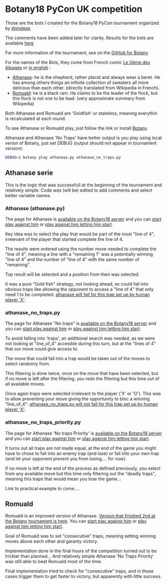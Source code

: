# Botany18 PyCon UK competition
Those are the bots I created for the Botany18 PyCon tournament organized by [@inglesp](https://twitter.com/inglesp?lang=en)

The comments have been added later for clarity. Results for the bots are available [here](http://botany18.pyconuk.org)

For more information of the tournament, see on the [GitHub for Botany](https://github.com/inglesp/botany)

For the names of the Bots, they come from French comic [Le Génie des Alpages](https://fr.wikipedia.org/wiki/Le_Génie_des_alpages) or [in english](https://en.wikipedia.org/wiki/Le_Génie_des_alpages) :
- [Athanase](https://fr.wikipedia.org/wiki/Personnages_du_Génie_des_alpages#Athanase_Percevalve): he is the shepherd, rather placid and always wear a beret. He has among others things an infinite collection of sweaters all more delirious than each other. (directly translated from Wikipedia in French).
- [Romuald](https://fr.wikipedia.org/wiki/Personnages_du_Génie_des_alpages#Romuald): he is a black ram. He claims to be the leader of the flock, but this flock is not one to be lead. (very approximate summary from Wikipedia)

Both Athanase and Romuald are 'Goldfish' or stateless, meaning everythin is recalculated at each round.

To see Athanase or Romuald play, just follow the link or install [Botany](https://github.com/inglesp/botany).

Athanase and Athanase 'No Traps' have better output is you play using local verion of Botany, just set DEBUG (output should not appear in tournament version):
```Bash
DEBUG=1 botany play athanase.py athanase_no_traps.py
```

## Athanase serie

This is the logic that was successfull at the beginning of the tournament and relatively simple. Code was (will be) edited to add comments and select better variable names.

### Athanase (athanase.py)
The page for Athanase is [available on the Botany18 server](http://botany18.pyconuk.org/bots/133/) and you can [start play against him](http://botany18.pyconuk.org/play/human/133/) or [play against him letting him start](http://botany18.pyconuk.org/play/133/human/).

Key idea was to select the play that would be part of the most "line of 4", irrelevant of the player that started complete the line of 4.

The results were ordered using the number move needed to complete the "line of 4", meaning a line with a "remaining 1" was a potentially winning "line of 4" and the number of "line of 4" with the same number of "remaining".

Top result will be selected and a position from then was selected.

It was a pure "Gold fish" strategy, not looking ahead, so could fall into obvious traps like allowing the opponent to access a "line of 4" that only need 1 to be completed: [athanase will fall for this trap set up by human player 'X'](http://botany18.pyconuk.org/play/human/133/?moves=3233225655663252263663505000001111).

### athanase_no_traps.py
The page for Athanase "No traps" is [available on the Botany18 server](http://botany18.pyconuk.org/bots/164/) and you can [start play against him](http://botany18.pyconuk.org/play/human/164/) or [play against him letting him start](http://botany18.pyconuk.org/play/164/human/).

To avoid falling into 'traps', an additional search was needed, as we were not looking at "line_of_4" accesible during this turn, but at the "lines of 4" that our move could give access to.

The move that could fall into a trap would be taken out of the moves to select randomly from.

This filtering is done twice, once on the move that have been selected, but if no move is left after the filtering, you redo the filtering but this time out of all available moves.

Once again traps were selected irrelevant to the player ('X' or 'O'). This was to allow preventing your move giving the opportunity to bloc a winning "line_of_4": [athanase_no_traps.py will not fall for this trap set up by human player 'X'](http://botany18.pyconuk.org/play/human/164/?moves=3233225655663252263663505000001111).

### athanase_no_traps_priority.py
The page for Athanase 'No traps Priority' is [available on the Botany18 server](http://botany18.pyconuk.org/bots/257/) and you can [start play against him](http://botany18.pyconuk.org/play/human/257/) or [play against him letting him start](http://botany18.pyconuk.org/play/257/human/).

It turns out all traps are not made equal, at the end of the game you might have to chose to fall into an enemy trap (and lose) or fall into your own trap (and let your opponent prevent you from losing.... for now).

If no move is left at the end of the process as defined previously, you select from any available move but this time only filtering out the "deadly traps", meaning this traps that would mean you lose the game... 

Link to practical example to come....

## Romuald

Romuald is an improved version of Athanase. [Version that finished 2nd at the Botany tournament is here](http://botany18.pyconuk.org/bots/325/). You can [start play against him](http://botany18.pyconuk.org/play/human/325/) or [play against him letting him start](http://botany18.pyconuk.org/play/325/human/).

Goal of Romuald was to set "consecutive" traps, meaning setting winning moves above each other and garanty victory. 

Implementation done in the final hours of the competition turned out to be trickier than planned... And relatively simple Athanase 'No Traps Priority' was still able to beat Romuald most of the time.

Final implementation tried to check for "consecutive" traps, and in those cases trigger them to get faster to victory, but apparently with little success.

